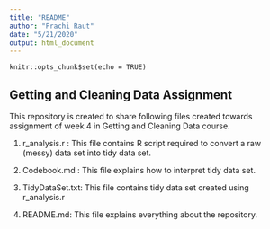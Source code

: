 ```yaml
---
title: "README"
author: "Prachi Raut"
date: "5/21/2020"
output: html_document
---
```


```{r setup, include=FALSE}
knitr::opts_chunk$set(echo = TRUE)
```

## Getting and Cleaning Data Assignment

This repository is created to share following files created towards assignment of week 4 in Getting and Cleaning Data course.

1. r_analysis.r : This file contains R script required to convert a raw (messy) data set into tidy data set.

2. Codebook.md : This file explains how to interpret tidy data set.

3. TidyDataSet.txt: This file contains tidy data set created using r_analysis.r

4. README.md: This file explains everything about the repository.


